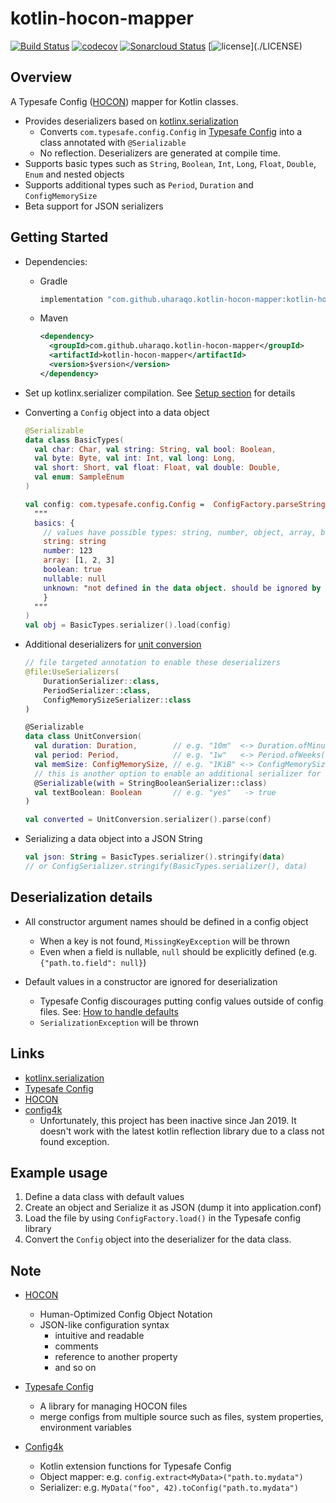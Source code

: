 kotlin-hocon-mapper
===================

[![Build Status](https://travis-ci.org/uharaqo/kotlin-hocon-mapper.svg?branch=master)](https://travis-ci.org/uharaqo/kotlin-hocon-mapper)
[![codecov](https://codecov.io/gh/uharaqo/kotlin-hocon-mapper/branch/master/graph/badge.svg)](https://codecov.io/gh/uharaqo/kotlin-hocon-mapper)
[![Sonarcloud Status](https://sonarcloud.io/api/project_badges/measure?project=com.lapots.breed.judge:judge-rule-engine&metric=alert_status)](https://sonarcloud.io/dashboard?id=com.lapots.breed.judge:judge-rule-engine)
[![license](https://img.shields.io/badge/license-Apache%202-blue")](./LICENSE)

Overview
--------
A Typesafe Config ([HOCON](https://github.com/lightbend/config/blob/master/HOCON.md)) mapper for Kotlin classes.
- Provides deserializers based on [kotlinx.serialization](https://github.com/Kotlin/kotlinx.serialization)
  - Converts `com.typesafe.config.Config` in [Typesafe Config](https://github.com/lightbend/config) into a class annotated with `@Serializable`
  - No reflection. Deserializers are generated at compile time.
- Supports basic types such as `String`, `Boolean`, `Int`, `Long`, `Float`, `Double`, `Enum` and nested objects
- Supports additional types such as `Period`, `Duration` and `ConfigMemorySize`
- Beta support for JSON serializers

Getting Started
---------------

- Dependencies:
  - Gradle
    ```gradle
    implementation "com.github.uharaqo.kotlin-hocon-mapper:kotlin-hocon-mapper:$version"
    ```
  
  - Maven
    ```xml
    <dependency>
      <groupId>com.github.uharaqo.kotlin-hocon-mapper</groupId>
      <artifactId>kotlin-hocon-mapper</artifactId>
      <version>$version</version>
    </dependency>
    ```
- Set up kotlinx.serializer compilation. See [Setup section](https://github.com/Kotlin/kotlinx.serialization#setup) for details
  
- Converting a `Config` object into a data object
  ```kotlin
  @Serializable
  data class BasicTypes(
    val char: Char, val string: String, val bool: Boolean,
    val byte: Byte, val int: Int, val long: Long,
    val short: Short, val float: Float, val double: Double,
    val enum: SampleEnum
  )
  
  val config: com.typesafe.config.Config =  ConfigFactory.parseString(
    """
    basics: {
      // values have possible types: string, number, object, array, boolean, null
      string: string
      number: 123
      array: [1, 2, 3]
      boolean: true
      nullable: null
      unknown: "not defined in the data object. should be ignored by the parser"
      }
    """
  )
  val obj = BasicTypes.serializer().load(config)
  ```

- Additional deserializers for [unit conversion](https://github.com/lightbend/config/blob/master/HOCON.md#units-format)
  ```kotlin
  // file targeted annotation to enable these deserializers
  @file:UseSerializers(
      DurationSerializer::class,
      PeriodSerializer::class,
      ConfigMemorySizeSerializer::class
  )
  
  @Serializable
  data class UnitConversion(
    val duration: Duration,        // e.g. "10m"  <-> Duration.ofMinutes(10)
    val period: Period,            // e.g. "1w"   <-> Period.ofWeeks(10)
    val memSize: ConfigMemorySize, // e.g. "1KiB" <-> ConfigMemorySize.ofBytes(1024)
    // this is another option to enable an additional serializer for a field
    @Serializable(with = StringBooleanSerializer::class)
    val textBoolean: Boolean       // e.g. "yes"   -> true
  )
  
  val converted = UnitConversion.serializer().parse(conf)
  ```

- Serializing a data object into a JSON String
  ```kotlin
  val json: String = BasicTypes.serializer().stringify(data)
  // or ConfigSerializer.stringify(BasicTypes.serializer(), data)
  ```

Deserialization details
-----------------------

- All constructor argument names should be defined in a config object
  - When a key is not found, `MissingKeyException` will be thrown
  - Even when a field is nullable, `null` should be explicitly defined (e.g. `{"path.to.field": null}`)

- Default values in a constructor are ignored for deserialization
  - Typesafe Config discourages putting config values outside of config files. See: [How to handle defaults](https://github.com/lightbend/config#how-to-handle-defaults)
  - `SerializationException` will be thrown

Links
-----

- [kotlinx.serialization](https://github.com/Kotlin/kotlinx.serialization)
- [Typesafe Config](https://github.com/lightbend/config)
- [HOCON](https://github.com/lightbend/config/blob/master/HOCON.md#hocon-human-optimized-config-object-notation)
- [config4k](https://github.com/config4k/config4k)
  - Unfortunately, this project has been inactive since Jan 2019.
    It doesn't work with the latest kotlin reflection library due to a class not found exception.

Example usage
-------------
1. Define a data class with default values
2. Create an object and Serialize it as JSON (dump it into application.conf)
3. Load the file by using `ConfigFactory.load()` in the Typesafe config library
4. Convert the `Config` object into the deserializer for the data class.

Note
----

- [HOCON](https://github.com/lightbend/config/blob/master/HOCON.md)
  - Human-Optimized Config Object Notation
  - JSON-like configuration syntax
    - intuitive and readable
    - comments
    - reference to another property
    - and so on

- [Typesafe Config](https://github.com/lightbend/config)
  - A library for managing HOCON files
  - merge configs from multiple source such as files, system properties, environment variables

- [Config4k](https://github.com/config4k/config4k)
  - Kotlin extension functions for Typesafe Config
  - Object mapper: e.g. `config.extract<MyData>("path.to.mydata")`
  - Serializer: e.g. `MyData("foo", 42).toConfig("path.to.mydata")`
